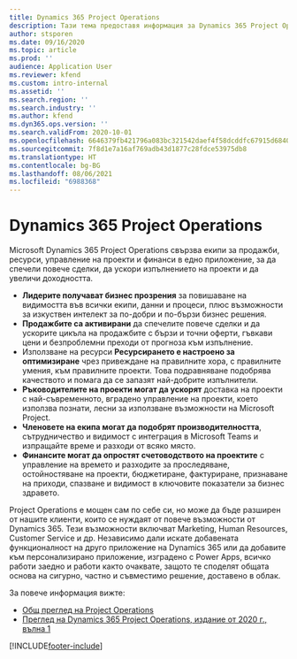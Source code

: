 ```yaml
---
title: Dynamics 365 Project Operations
description: Тази тема предоставя информация за Dynamics 365 Project Operations.
author: stsporen
ms.date: 09/16/2020
ms.topic: article
ms.prod: ''
audience: Application User
ms.reviewer: kfend
ms.custom: intro-internal
ms.assetid: ''
ms.search.region: ''
ms.search.industry: ''
ms.author: kfend
ms.dyn365.ops.version: ''
ms.search.validFrom: 2020-10-01
ms.openlocfilehash: 6646379fb421796a083bc321542daef4f58dcddfc67915d68403c2a370ba90c4
ms.sourcegitcommit: 7f8d1e7a16af769adb43d1877c28fdce53975db8
ms.translationtype: HT
ms.contentlocale: bg-BG
ms.lasthandoff: 08/06/2021
ms.locfileid: "6988368"
---
```

# <a name="dynamics-365-project-operations"></a>Dynamics 365 Project Operations

Microsoft Dynamics 365 Project Operations свързва екипи за продажби, ресурси, управление на проекти и финанси в едно приложение, за да спечели повече сделки, да ускори изпълнението на проекти и да увеличи доходността.

-   **Лидерите получават бизнес прозрения** за повишаване на видимостта във всички екипи, данни и процеси, плюс възможности за изкуствен интелект за по-добри и по-бързи бизнес решения.
-   **Продажбите са активирани** да спечелите повече сделки и да ускорите цикъла на продажбите с бързи и точни оферти, гъвкави цени и безпроблемни преходи от прогноза към изпълнение.
-   Използване на ресурси **Ресурсирането е настроено за оптимизиране** чрез привеждане на правилните хора, с правилните умения, към правилните проекти. Това подравняване подобрява качеството и помага да се запазят най-добрите изпълнители.
-   **Ръководителите на проекти могат да ускорят** доставка на проекти с най-съвременното, вградено управление на проекти, което използва познати, лесни за използване възможности на Microsoft Project.
-   **Членовете на екипа могат да подобрят производителността**, сътрудничество и видимост с интеграция в Microsoft Teams и изпращайте време и разходи от всяко място.
-   **Финансите могат да опростят счетоводството на проектите** с управление на времето и разходите за проследяване, остойностяване на проекти, бюджетиране, фактуриране, признаване на приходи, спазване и видимост в ключовите показатели за бизнес здравето.

Project Operations е мощен сам по себе си, но може да бъде разширен от нашите клиенти, които се нуждаят от повече възможности от Dynamics 365. Тези възможности включват Marketing, Human Resources, Customer Service и др. Независимо дали искате добавената функционалност на друго приложение на Dynamics 365 или да добавите към персонализирано приложение, изградено с Power Apps, всичко работи заедно и работи както очаквате, защото те споделят общата основа на сигурно, частно и съвместимо решение, доставено в облак.

За повече информация вижте:

- [Общ преглед на Project Operations](https://dynamics.microsoft.com/en-us/project-operations/overview/)
- [Преглед на Dynamics 365 Project Operations, издание от 2020 г., вълна 1](/dynamics365-release-plan/2020wave1/dynamics365-project-operations/)



[!INCLUDE[footer-include](includes/footer-banner.md)]

